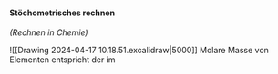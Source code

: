#### Stöchometrisches rechnen 
*(Rechnen in Chemie)*

![[Drawing 2024-04-17 10.18.51.excalidraw|5000]]
Molare Masse von Elementen entspricht der im 